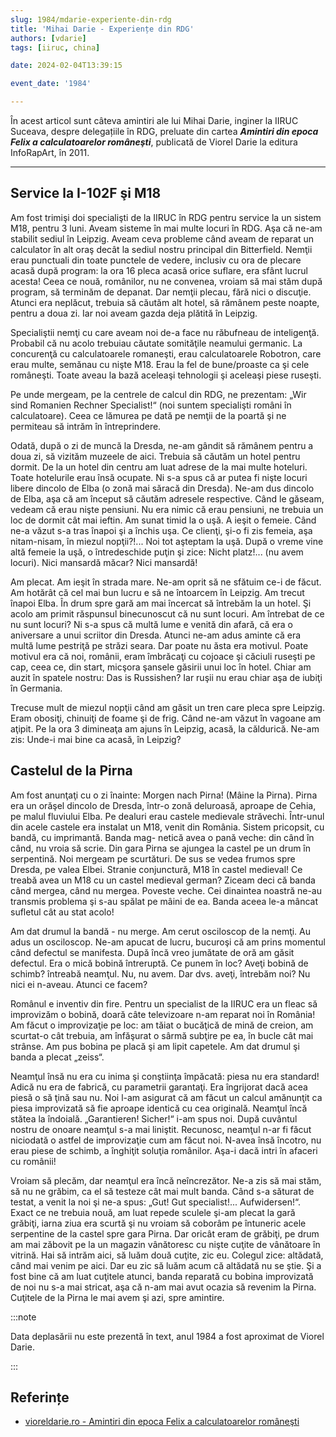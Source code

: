 ```yaml
---
slug: 1984/mdarie-experiente-din-rdg
title: 'Mihai Darie - Experiențe din RDG'
authors: [vdarie]
tags: [iiruc, china]

date: 2024-02-04T13:39:15

event_date: '1984'

---
```


În acest articol sunt câteva amintiri ale lui Mihai Darie, inginer la IIRUC Suceava, despre delegațiile în RDG, preluate din cartea _**Amintiri din epoca Felix a calculatoarelor româneşti**_, publicată de Viorel Darie la editura InfoRapArt, în 2011.

<!-- truncate -->

---

## Service la I-102F şi M18

Am fost trimişi doi specialişti de la IIRUC în RDG pentru service la un sistem M18, pentru 3 luni. Aveam sisteme în mai multe locuri în RDG. Aşa că ne-am stabilit sediul în Leipzig. Aveam ceva probleme când aveam de reparat un calculator în alt oraş decât la sediul nostru principal din Bitterfield. Nemţii erau punctuali din toate punctele de vedere, inclusiv cu ora de plecare acasă după program: la ora 16 pleca acasă orice suflare, era sfânt lucrul acesta! Ceea ce nouă, românilor, nu ne convenea, vroiam să mai stăm după program, să terminăm de depanat. Dar nemţii plecau, fără nici o discuţie. Atunci era neplăcut, trebuia să căutăm alt hotel, să rămânem peste noapte, pentru a doua zi. Iar noi aveam gazda deja plătită
în Leipzig.

Specialiştii nemţi cu care aveam noi de-a face nu
răbufneau de inteligenţă. Probabil că nu acolo trebuiau
căutate somităţile neamului germanic. La concurenţă cu
calculatoarele romaneşti, erau calculatoarele Robotron,
care erau multe, semănau cu nişte M18. Erau la fel de
bune/proaste ca şi cele româneşti. Toate aveau la bază
aceleaşi tehnologii şi aceleaşi piese ruseşti.

Pe unde mergeam, pe la centrele de calcul din RDG,
ne prezentam: „Wir sind Romanien Rechner Specialist!“
(noi suntem specialişti români în calculatoare). Ceea ce
lămurea pe dată pe nemţii de la poartă şi ne permiteau să intrăm în întreprindere.

Odată, după o zi de muncă la Dresda, ne-am gândit să rămânem pentru a doua zi, să vizităm muzeele de aici. Trebuia să căutăm un hotel pentru dormit. De la un hotel din centru am luat adrese de la mai multe hoteluri. Toate hotelurile erau însă ocupate. Ni s-a spus că ar putea fi nişte locuri libere dincolo de Elba (o zonă mai săracă din Dresda). Ne-am dus dincolo de Elba, aşa că am început să căutăm adresele respective. Când le găseam, vedeam că erau nişte pensiuni. Nu era nimic că erau pensiuni, ne trebuia un loc de dormit cât mai ieftin. Am sunat timid la o uşă. A ieşit o femeie. Când ne-a văzut s-a tras înapoi şi a închis uşa. Ce clienţi, şi-o fi zis femeia, aşa nitam-nisam, în miezul nopţii?!... Noi tot aşteptam la uşă. După o vreme vine altă femeie la uşă, o întredeschide puţin şi zice: Nicht platz!... (nu avem locuri). Nici mansardă măcar? Nici mansardă!

Am plecat. Am ieşit în strada mare. Ne-am oprit să ne sfătuim ce-i de făcut. Am hotărât că cel mai bun lucru e să ne întoarcem în Leipzig. Am trecut înapoi Elba. În drum spre gară am mai încercat să întrebăm la un hotel. Şi acolo am primit răspunsul binecunoscut că nu sunt locuri. Am întrebat de ce nu sunt locuri? Ni s-a spus că multă lume e venită din afară, că era o aniversare a unui scriitor din Dresda. Atunci ne-am adus aminte că era multă lume pestriţă pe străzi seara. Dar poate nu ăsta era motivul. Poate motivul era că noi, românii, eram îmbrăcaţi cu cojoace şi căciuli ruseşti pe cap, ceea ce, din start, micşora şansele găsirii unui loc în hotel. Chiar am auzit în spatele nostru: Das is Russishen? Iar ruşii nu erau chiar aşa de iubiţi în Germania.

Trecuse mult de miezul nopţii când am găsit un tren care pleca spre Leipzig. Eram obosiţi, chinuiţi de foame şi
de frig. Când ne-am văzut în vagoane am aţipit. Pe la ora 3 dimineaţa am ajuns în Leipzig, acasă, la căldurică. Ne-am zis: Unde-i mai bine ca acasă, în Leipzig?

## Castelul de la Pirna

Am fost anunţaţi cu o zi înainte: Morgen nach Pirna! (Mâine la Pirna). Pirna era un orăşel dincolo de Dresda, într-o zonă deluroasă, aproape de Cehia, pe malul fluviului Elba. Pe dealuri erau castele medievale străvechi. Într-unul din acele castele era instalat un M18, venit din România. Sistem pricopsit, cu bandă, cu imprimantă. Banda mag- netică avea o pană veche: din când în când, nu vroia să scrie. Din gara Pirna se ajungea la castel pe un drum în serpentină. Noi mergeam pe scurtături. De sus se vedea frumos spre Dresda, pe valea Elbei. Stranie conjunctură, M18 în castel medieval! Ce treabă avea un M18 cu un castel medieval german? Ziceam deci că banda când mergea, când nu mergea. Poveste veche. Cei dinaintea noastră ne-au transmis problema şi s-au spălat pe mâini de ea. Banda aceea le-a mâncat sufletul cât au stat acolo!

Am dat drumul la bandă - nu merge. Am cerut osciloscop de la nemţi. Au adus un osciloscop. Ne-am apucat de lucru, bucuroşi că am prins momentul când defectul se manifesta. După încă vreo jumătate de oră am
găsit defectul. Era o mică bobină întreruptă. Ce punem în
loc? Aveţi bobină de schimb? întreabă neamţul. Nu, nu
avem. Dar dvs. aveţi, întrebăm noi? Nu nici ei n-aveau.
Atunci ce facem?

Românul e inventiv din fire. Pentru un specialist de la
IIRUC era un fleac să improvizăm o bobină, doară câte
televizoare n-am reparat noi în România! Am făcut o
improvizaţie pe loc: am tăiat o bucăţică de mină de creion,
am scurtat-o cât trebuia, am înfăşurat o sârmă subţire pe
ea, în bucle cât mai strânse. Am pus bobina pe placă şi am lipit capetele. Am dat drumul şi banda a plecat „zeiss“.

Neamţul însă nu era cu inima şi conştiinţa împăcată: piesa nu era standard! Adică nu era de fabrică, cu parametrii garantaţi. Era îngrijorat dacă acea piesă o să ţină sau nu. Noi l-am asigurat că am făcut un calcul amănunţit ca piesa improvizată să fie aproape identică cu cea originală. Neamţul încă stătea la îndoială. „Garantieren! Sicher!“ i-am spus noi. După cuvântul nostru de onoare neamţul s-a mai liniştit. Recunosc, neamţul n-ar fi făcut niciodată o astfel de improvizaţie cum am făcut noi. N-avea însă încotro, nu erau piese de schimb, a înghiţit soluţia românilor. Aşa-i dacă intri în afaceri cu românii!

Vroiam să plecăm, dar neamţul era încă neîncrezător. Ne-a zis să mai stăm, să nu ne grăbim, ca el să testeze cât mai mult banda. Când s-a săturat de testat, a venit la noi şi ne-a spus: „Gut! Gut specialist!... Aufwidersen!“. Exact ce ne trebuia nouă, am luat repede sculele şi-am plecat la gară grăbiţi, iarna ziua era scurtă şi nu vroiam să coborâm pe întuneric acele serpentine de la castel spre gara Pirna. Dar oricât eram de grăbiţi, pe drum am mai zăbovit pe la un magazin vânătoresc cu nişte cuţite de vânătoare în vitrină. Hai să intrăm aici, să luăm două cuţite, zic eu. Colegul zice: altădată, când mai venim pe aici. Dar eu zic să luăm acum că altădată nu se ştie. Şi a fost bine că am luat cuţitele atunci, banda reparată cu bobina improvizată de noi nu s-a mai stricat, aşa că n-am mai avut ocazia să revenim la Pirna. Cuţitele de la Pirna le mai avem şi azi, spre amintire.

:::note

Data deplasării nu este prezentă în text, anul 1984 a fost aproximat de Viorel Darie.

:::

## Referințe

- [vioreldarie.ro - Amintiri din epoca Felix a calculatoarelor româneşti](https://www.vioreldarie.ro/Creatii/Amintiri%20din%20epoca%20FELIX%20a%20calculatoarelor%20romanesti.pdf)
